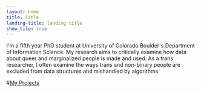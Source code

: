 ```yaml
---
layout: home
title: Title
landing-title: landing title
show_tile: true
---
```


I'm a fifth year PhD student at University of Colorado Boulder's Department of Information Science. My research aims to critically examine how data about queer and marginalized people is made and used. As a trans researcher, I often examine the ways trans and non-binary people are excluded from data structures and mishandled by algorithms.

#[My Projects](projects.md)